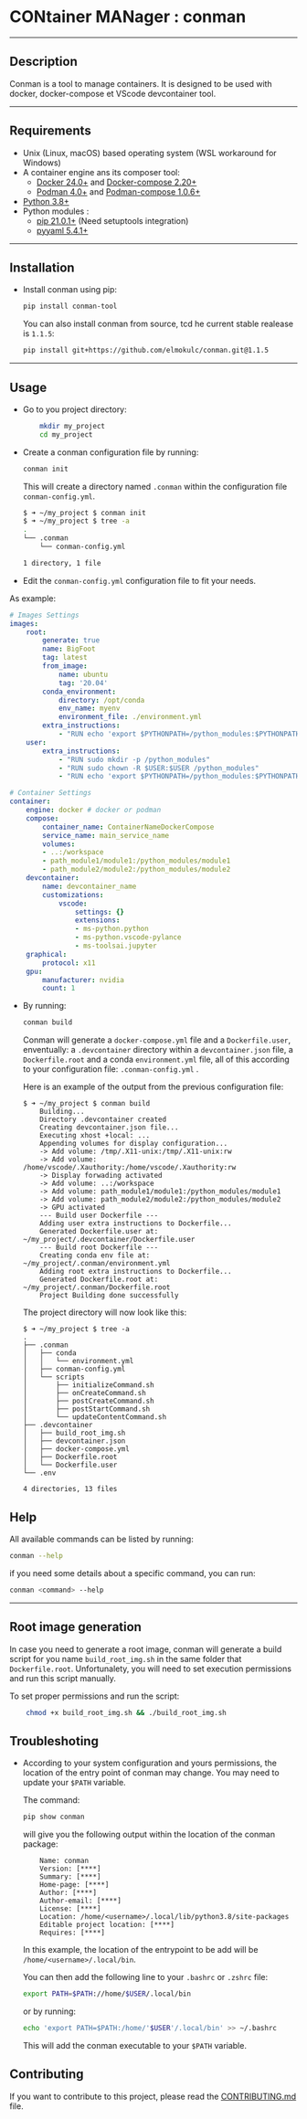 # **CON**tainer **MAN**ager : conman
---

## Description

Conman is a tool to manage containers. It is designed to be used with docker, docker-compose et VScode devcontainer tool.

---

## Requirements 

- Unix (Linux, macOS) based operating system (WSL workaround for Windows)
- A container engine ans its composer tool: 
  - [Docker 24.0+](https://docs.docker.com/get-docker/) and [Docker-compose 2.20+](https://docs.docker.com/compose/)
  - [Podman 4.0+](https://podman.io/getting-started/installation) and [Podman-compose 1.0.6+](https://docs.podman.io/en/latest/markdown/podman-compose.1.html)
- [Python 3.8+](https://www.python.org/downloads/)
- Python modules :
    - [pip 21.0.1+](https://pip.pypa.io/en/stable/installation/) (Need setuptools integration)
    - [pyyaml 5.4.1+](https://pypi.org/project/PyYAML/)
---

## Installation

- Install conman using pip:

    ```bash
    pip install conman-tool
    ```

    You can also install conman from source, tcd he current stable realease is `1.1.5`:

    ```bash
    pip install git+https://github.com/elmokulc/conman.git@1.1.5
    ```

---

## Usage

- Go to you project directory:

    ```bash
        mkdir my_project
        cd my_project
    ```
- Create a conman configuration file by running:

    ```bash
    conman init
    ```

    This will create a directory named `.conman` within the configuration file `conman-config.yml`.

    ```bash
    $ ➜ ~/my_project $ conman init
    $ ➜ ~/my_project $ tree -a
    .
    └── .conman
        └── conman-config.yml

    1 directory, 1 file
    ```
- Edit the `conman-config.yml` configuration file to fit your needs.

As example:

```yml 
# Images Settings
images:
    root:
        generate: true
        name: BigFoot
        tag: latest
        from_image:
            name: ubuntu
            tag: '20.04'
        conda_environment:
            directory: /opt/conda
            env_name: myenv
            environment_file: ./environment.yml
        extra_instructions: 
            - "RUN echo 'export $PYTHONPATH=/python_modules:$PYTHONPATH' >> ~/.bashrc"
    user:
        extra_instructions:
            - "RUN sudo mkdir -p /python_modules"
            - "RUN sudo chown -R $USER:$USER /python_modules"
            - "RUN echo 'export $PYTHONPATH=/python_modules:$PYTHONPATH' >> ~/.bashrc"     

# Container Settings
container:
    engine: docker # docker or podman
    compose:
        container_name: ContainerNameDockerCompose
        service_name: main_service_name
        volumes:
        - ..:/workspace
        - path_module1/module1:/python_modules/module1
        - path_module2/module2:/python_modules/module2
    devcontainer:
        name: devcontainer_name
        customizations:
            vscode:
                settings: {}
                extensions:
                - ms-python.python
                - ms-python.vscode-pylance
                - ms-toolsai.jupyter
    graphical:
        protocol: x11
    gpu:
        manufacturer: nvidia
        count: 1
```

- By running: 
    
    ```bash
    conman build
    ```

    Conman will generate a `docker-compose.yml` file and a `Dockerfile.user`, enventually: a `.devcontainer` directory within a `devcontainer.json` file, a `Dockerfile.root` and a conda `environment.yml` file, all of this according to your configuration file: `.conman-config.yml` .

    Here is an example of the output from the previous configuration file:

    ```console
    $ ➜ ~/my_project $ conman build
        Building...
        Directory .devcontainer created
        Creating devcontainer.json file...
        Executing xhost +local: ...
        Appending volumes for display configuration...
        -> Add volume: /tmp/.X11-unix:/tmp/.X11-unix:rw
        -> Add volume: /home/vscode/.Xauthority:/home/vscode/.Xauthority:rw
        -> Display forwading activated
        -> Add volume: ..:/workspace
        -> Add volume: path_module1/module1:/python_modules/module1
        -> Add volume: path_module2/module2:/python_modules/module2
        -> GPU activated
        --- Build user Dockerfile ---
        Adding user extra instructions to Dockerfile...
        Generated Dockerfile.user at:    ~/my_project/.devcontainer/Dockerfile.user
        --- Build root Dockerfile ---
        Creating conda env file at:     ~/my_project/.conman/environment.yml
        Adding root extra instructions to Dockerfile...
        Generated Dockerfile.root at:    ~/my_project/.conman/Dockerfile.root
        Project Building done successfully
    ```
    The project directory will now look like this:
    ```console
    $ ➜ ~/my_project $ tree -a
    .
    ├── .conman
    │   ├── conda
    │   │   └── environment.yml
    │   ├── conman-config.yml
    │   └── scripts
    │       ├── initializeCommand.sh
    │       ├── onCreateCommand.sh
    │       ├── postCreateCommand.sh
    │       ├── postStartCommand.sh
    │       └── updateContentCommand.sh
    ├── .devcontainer
    │   ├── build_root_img.sh
    │   ├── devcontainer.json
    │   ├── docker-compose.yml
    │   ├── Dockerfile.root
    │   └── Dockerfile.user
    └── .env

    4 directories, 13 files 
    ``` 

## Help

  All available commands can be listed by running:

```bash
conman --help
```

if you need some details about a specific command, you can run:

```bash
conman <command> --help
```

---

## Root image generation

In case you need to generate a root image, conman will generate a build script for you name `build_root_img.sh` in the same folder that `Dockerfile.root`.
Unfortunalety, you will need to set execution permissions and run this script manually.

To set proper permissions and run the script:

```bash
    chmod +x build_root_img.sh && ./build_root_img.sh
```

## Troubleshoting

- According to your system configuration and yours permissions, the location of the entry point of conman may change.
You may need to update your `$PATH` variable.

    The command:

    ```bash
    pip show conman
    ```
    
    will give you the following output within the location of the conman package:
    ```console hl_lines="1"
        Name: conman
        Version: [****]
        Summary: [****]
        Home-page: [****]
        Author: [****]
        Author-email: [****]
        License: [****]
        Location: /home/<username>/.local/lib/python3.8/site-packages
        Editable project location: [****]
        Requires: [****]
    ```
    In this example, the location of the entrypoint to be add will be `/home/<username>/.local/bin`.

    You can then add the following line to your `.bashrc` or `.zshrc` file:

    ```bash
    export PATH=$PATH://home/$USER/.local/bin
    ```

    or by running:

    ```bash
    echo 'export PATH=$PATH:/home/'$USER'/.local/bin' >> ~/.bashrc
    ```


    This will add the conman executable to your `$PATH` variable.

## Contributing

If you want to contribute to this project, please read the [CONTRIBUTING.md](CONTRIBUTING.md) file.